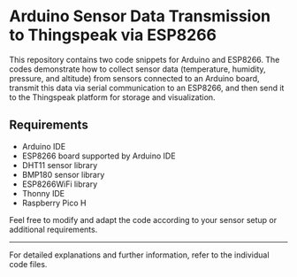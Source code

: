 # Arduino Sensor Data Transmission to Thingspeak via ESP8266

This repository contains two code snippets for Arduino and ESP8266. The codes demonstrate how to collect sensor data (temperature, humidity, pressure, and altitude) from sensors connected to an Arduino board, transmit this data via serial communication to an ESP8266, and then send it to the Thingspeak platform for storage and visualization.

## Requirements

- Arduino IDE
- ESP8266 board supported by Arduino IDE
- DHT11 sensor library
- BMP180 sensor library
- ESP8266WiFi library
- Thonny IDE
- Raspberry Pico H

Feel free to modify and adapt the code according to your sensor setup or additional requirements.

---

For detailed explanations and further information, refer to the individual code files.
